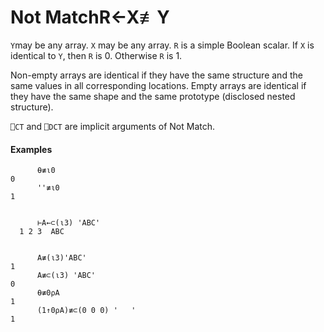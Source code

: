 




<h1 class="heading"><span class="name">Not Match</span><span class="command">R←X≢Y</span></h1>

`Y`may be any array.  `X` may be any array.  `R` is a simple Boolean scalar.  If `X` is identical to `Y`, then `R` is 0.  Otherwise `R` is 1.


Non-empty arrays are identical if they have the same structure and the same values in all corresponding locations.  Empty arrays are identical if they have the same shape and the same prototype (disclosed nested structure).


`⎕CT` and `⎕DCT` are  implicit arguments of Not Match.


#### Examples
```apl
      ⍬≢⍳0
0
      ''≢⍳0
1
```
```apl

      ⊢A←⊂(⍳3) 'ABC'
  1 2 3  ABC
```
```apl

      A≢(⍳3)'ABC'
1
      A≢⊂(⍳3) 'ABC'
0
      ⍬≢0⍴A
1
      (1↑0⍴A)≢⊂(0 0 0) '   '
1
```


